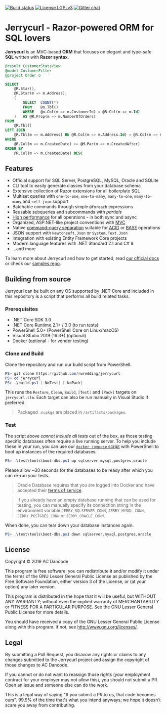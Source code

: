 [![Build status](https://ci.appveyor.com/api/projects/status/onendmfb6ywd33je?svg=true)](https://ci.appveyor.com/project/rwredding/jerrycurl)
[![License LGPLv3](https://img.shields.io/badge/license-LGPLv3-green.svg)](http://www.gnu.org/licenses/lgpl-3.0.html)
[![Gitter chat](https://badges.gitter.im/gitterHQ/gitter.png)](https://gitter.im/jerrycurl-mvc/community)
# Jerrycurl - Razor-powered ORM for SQL lovers
**Jerrycurl** is an MVC-based **ORM** that focuses on elegant and type-safe **SQL** written with **Razor syntax**.
```sql
@result CustomerStatsView
@model CustomerFilter
@project Order o

SELECT
    @R.Star(),
    @R.Star(m => m.Address),
    (
        SELECT  COUNT(*)
        FROM    @o.Tbl()
        WHERE   @o.Col(m => m.CustomerId) = @R.Col(m => m.Id)
    )   AS @R.Prop(m => m.NumberOfOrders)
FROM
    @R.Tbl()
LEFT JOIN
    @R.Tbl(m => m.Address) ON @R.Col(m => m.Address.Id) = @R.Col(m => m.AddressId)
WHERE
    @R.Col(m => m.CreatedDate) >= @M.Par(m => m.CreatedAfter)
ORDER BY
    @R.Col(m => m.CreatedDate) DESC
```

## Features
* Official support for SQL Server, PostgreSQL, MySQL, Oracle and SQLite
* CLI tool to easily generate classes from your database schema
* Extensive collection of Razor extensions for all boilerplate SQL
* Multiset queries with `one-to-one`, `one-to-many`, `many-to-one`, `many-to-many` and `self-join` support
* Batchable commands through simple `@foreach` expressions
* Reusable subqueries and subcommands with *partials*
* [High performance](https://github.com/rhodosaur/RawDataAccessBencher/blob/master/Results/20191115_jerrycurl.txt) for all operations - in both sync and async
* Organized, ASP.NET-like project conventions with [MVC](https://en.wikipedia.org/wiki/Model%E2%80%93view%E2%80%93controller)
* Native [command-query separation](https://en.wikipedia.org/wiki/Command%E2%80%93query_separation) suitable for [ACID](https://en.wikipedia.org/wiki/ACID) or [BASE](https://en.wikipedia.org/wiki/Eventual_consistency) operations
* JSON support with `Newtonsoft.Json` or `System.Text.Json`
* Integration with existing Entity Framework Core projects
* Modern language features with .NET Standard 2.1 and C# 8
* ...and more

To learn more about Jerrycurl and how to get started, read [our official docs](https://jerrycurl.net/documentation) or check our [samples repo](https://github.com/rwredding/jerrycurl-samples).

## Building from source
Jerrycurl can be built on any OS supported by .NET Core and included in this repository is a script that performs all build related tasks.

### Prerequisites
* .NET Core SDK 3.0
* .NET Core Runtime 2.1+ / 3.0 (to run tests)
* PowerShell 5.0+ (PowerShell Core on Linux/macOS) 
* Visual Studio 2019 (16.3+) (optional)
* Docker (optional - for vendor testing)

### Clone and Build
Clone the repository and run our build script from PowerShell.
```powershell
PS> git clone https://github.com/rwredding/jerrycurl
PS> cd jerrycurl
PS> .\build.ps1 [-NoTest] [-NoPack]
```
This runs the `Restore`, `Clean`, `Build`, `[Test]` and `[Pack]` targets on `jerrycurl.sln`. Each target can also be run manually in Visual Studio if preferred.

> Packaged `.nupkgs` are placed in `/artifacts/packages`.

### Test
The script above *cannot include all tests* out of the box, as those testing specific databases often require a live running server. To help you include these in your run, you can use our [`docker compose` script](test/tools/boot-dbs.ps1) with PowerShell to boot up instances of the required databases.

```powershell
PS> .\test\tools\boot-dbs.ps1 up sqlserver,mysql,postgres,oracle
```
Please allow ~30 seconds for the databases to be ready after which you can re-run your tests.

> Oracle Database requires that you are logged into Docker and have accepted their [terms of service](https://hub.docker.com/_/oracle-database-enterprise-edition).

> If you already have an empty database running that can be used for testing, you can manually specify its connection string in the environment variable `JERRY_SQLSERVER_CONN`, `JERRY_MYSQL_CONN`, `JERRY_POSTGRES_CONN` or `JERRY_ORACLE_CONN`.

When done, you can tear down your database instances again.

```powershell
PS> .\test\tools\boot-dbs.ps1 down sqlserver,mysql,postgres,oracle
```

## License
Copyright © 2019 AC Dancode

This program is free software: you can redistribute it and/or modify it under the terms of the GNU Lesser General Public License as published by the Free Software Foundation, either version 3 of the License, or (at your option) any later version.

This program is distributed in the hope that it will be useful, but WITHOUT ANY WARRANTY; without even the implied warranty of MERCHANTABILITY or FITNESS FOR A PARTICULAR PURPOSE. See the GNU Lesser General Public License for more details.

You should have received a copy of the GNU Lesser General Public License along with this program. If not, see http://www.gnu.org/licenses/.

## Legal
By submitting a Pull Request, you disavow any rights or claims to any changes
submitted to the Jerrycurl project and assign the copyright of
those changes to AC Dancode.

If you cannot or do not want to reassign those rights (your employment
contract for your employer may not allow this), you should not submit a PR.
Open an issue and someone else can do the work.

This is a legal way of saying "If you submit a PR to us, that code becomes ours".
99.9% of the time that's what you intend anyways; we hope it doesn't scare you
away from contributing.
